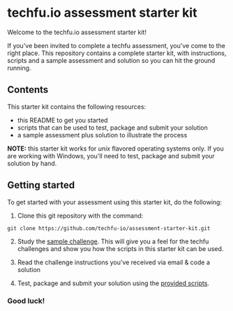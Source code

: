 # techfu.io assessment starter kit

Welcome to the techfu.io assessment starter kit!

If you've been invited to complete a techfu assessment, you've come to the right place.
This repository contains a complete starter kit, with instructions, scripts and a sample
assessment and solution so you can hit the ground running.

## Contents

This starter kit contains the following resources:

* this README to get you started
* scripts that can be used to test, package and submit your solution
* a sample assessment plus solution to illustrate the process

**NOTE:** this starter kit works for *unix* flavored operating systems only. If you are working with Windows,
you'll need to test, package and submit your solution by hand.

## Getting started

To get started with your assessment using this starter kit, do the following:

1. Clone this git repository with the command:

```
git clone https://github.com/techfu-io/assessment-starter-kit.git
```

2. Study the [sample challenge](sample-challenge/README.md). This will give you a feel for the techfu challenges and
show you how the scripts in this starter kit can be used.

3. Read the challenge instructions you've received via email & code a solution

4. Test, package and submit your solution using the [provided scripts](bin/).

### Good luck!
